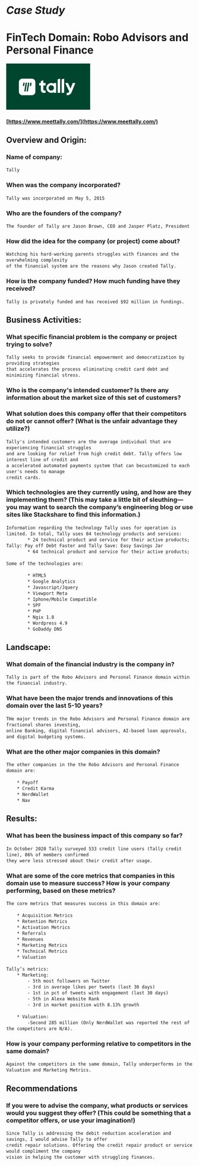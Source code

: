 # *Case Study* 
# FinTech Domain: Robo Advisors and Personal Finance

[![web](images/Tally.png "Tally")](https://www.meettally.com)
#### [https://www.meettally.com/](https://www.meettally.com/)

## Overview and Origin:
 
### Name of company: 

    Tally
 
### When was the company incorporated?
 
    Tally was incorporated on May 5, 2015
 
### Who are the founders of the company?
 
    The founder of Tally are Jason Brown, CEO and Jasper Platz, President
 
### How did the idea for the company (or project) come about?
 
    Watching his hard-working parents struggles with finances and the overwhelming complexity 
    of the financial system are the reasons why Jason created Tally.
 
### How is the company funded? How much funding have they received?
 
    Tally is privately funded and has received $92 million in fundings.
 
## Business Activities:
 
### What specific financial problem is the company or project trying to solve?
 
    Tally seeks to provide financial empowerment and democratization by providing strategies 
    that accelerates the process eliminating credit card debt and minimizing financial stress.
 
 
### Who is the company's intended customer?  Is there any information about the market size of this set of customers?
### What solution does this company offer that their competitors do not or cannot offer? (What is the unfair advantage they utilize?)
 
    Tally's intended customers are the average individual that are experiencing financial struggles 
    and are looking for relief from high credit debt. Tally offers low interest line of credit and 
    a accelerated automated payments system that can becustomized to each user's needs to manage 
    credit cards.
 
### Which technologies are they currently using, and how are they implementing them? (This may take a little bit of sleuthing–– you may want to search the company’s engineering blog or use sites like Stackshare to find this information.)
 
    Information regarding the technology Tally uses for operation is limited. In total, Tally uses 84 technology products and services:
            * 24 technical product and service for their active products; Tally: Pay off Debt Faster and Tally Save: Easy Savings Jar
            * 64 technical product and service for their active products;
 
    Some of the technologies are:
 
            * HTML5
            * Google Analytics
            * Javascript/Jquery
            * Viewport Meta
            * Iphone/Mobile Compatible
            * SPF
            * PHP
            * Ngix 1.8    
            * Wordpress 4.9
            * GoDaddy DNS
 
## Landscape:
 
### What domain of the financial industry is the company in?
 
    Tally is part of the Robo Advisors and Personal Finance domain within the financial industry.
 
### What have been the major trends and innovations of this domain over the last 5-10 years?
 
    THe major trends in the Robo Advisors and Personal Finance domain are fractional shares investing, 
    online Banking, digital financial advisors, AI-based loan approvals, and digital budgeting systems.
 
### What are the other major companies in this domain?
 
    The other companies in the the Robo Advisors and Personal Finance domain are:
   
        * Payoff
        * Credit Karma
        * NerdWallet
        * Nav
    
## Results:
 
### What has been the business impact of this company so far?
 
    In October 2020 Tally surveyed 533 credit line users (Tally credit line), 86% of members confirmed 
    they were less stressed about their credit after usage.
 
### What are some of the core metrics that companies in this domain use to measure success? How is your company performing, based on these metrics?
 
    The core metrics that measures success in this domain are:
 
        * Acquisition Metrics
        * Retention Metrics
        * Activation Metrics
        * Referrals
        * Revenues
        * Marketing Metrics
        * Technical Metrics
        * Valuation
 
    Tally’s metrics:
        * Marketing:
            - 5th most followers on Twitter 
            - 3rd in average likes per tweets (last 30 days)
            - 1st in pct of tweets with engagement (last 30 days)
            - 5th in Alexa Website Rank
            - 3rd in market position with 8.13% growth

        * Valuation:
            -Second 285 million (Only NerdWallet was reported the rest of the competitors are N/A).
 
### How is your company performing relative to competitors in the same domain?
 
    Against the competitors in the same domain, Tally underperforms in the Valuation and Marketing Metrics.
 
 
## Recommendations
 
### If you were to advise the company, what products or services would you suggest they offer? (This could be something that a competitor offers, or use your imagination!)
 
    Since Tally is addressing the debit reduction acceleration and savings, I would advise Tally to offer 
    credit repair solutions. Offering the credit repair product or service would compliment the company 
    vision in helping the customer with struggling finances.
